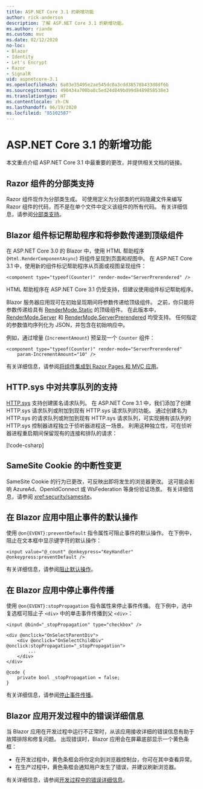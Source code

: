 ```yaml
---
title: ASP.NET Core 3.1 的新增功能
author: rick-anderson
description: 了解 ASP.NET Core 3.1 的新增功能。
ms.author: riande
ms.custom: mvc
ms.date: 02/12/2020
no-loc:
- Blazor
- Identity
- Let's Encrypt
- Razor
- SignalR
uid: aspnetcore-3.1
ms.openlocfilehash: 6a03e35495e2ae545dc0a3cdd38578b433d8df6b
ms.sourcegitcommit: 490434a700ba8c5ed24d849bd99d8489858538e3
ms.translationtype: HT
ms.contentlocale: zh-CN
ms.lasthandoff: 06/19/2020
ms.locfileid: "85102587"
---
```

# <a name="whats-new-in-aspnet-core-31"></a>ASP.NET Core 3.1 的新增功能

本文重点介绍 ASP.NET Core 3.1 中最重要的更改，并提供相关文档的链接。

## <a name="partial-class-support-for-razor-components"></a>Razor 组件的分部类支持

Razor 组件现作为分部类生成。 可使用定义为分部类的代码隐藏文件来编写 Razor 组件的代码，而不是在单个文件中定义该组件的所有代码。 有关详细信息，请参阅[分部类支持](xref:blazor/components/index#partial-class-support)。

## <a name="blazor-component-tag-helper-and-pass-parameters-to-top-level-components"></a>Blazor 组件标记帮助程序和将参数传递到顶级组件

在 ASP.NET Core 3.0 的 Blazor 中，使用 HTML 帮助程序 (`Html.RenderComponentAsync`) 将组件呈现到页面和视图中。 在 ASP.NET Core 3.1 中，使用新的组件标记帮助程序从页面或视图呈现组件：

```cshtml
<component type="typeof(Counter)" render-mode="ServerPrerendered" />
```

HTML 帮助程序在 ASP.NET Core 3.1 仍受支持，但建议使用组件标记帮助程序。

Blazor 服务器应用现可在初始呈现期间将参数传递给顶级组件。 之前，你只能将参数传递给具有 [RenderMode.Static](xref:Microsoft.AspNetCore.Mvc.Rendering.RenderMode.Static) 的顶级组件。 在此版本中，[RenderMode.Server](xref:Microsoft.AspNetCore.Mvc.Rendering.RenderMode.Server) 和 [RenderMode.ServerPrerendered](xref:Microsoft.AspNetCore.Mvc.Rendering.RenderMode.ServerPrerendered) 均受支持。 任何指定的参数值均序列化为 JSON，并包含在初始响应中。

例如，通过增量 (`IncrementAmount`) 预呈现一个 `Counter` 组件：

```cshtml
<component type="typeof(Counter)" render-mode="ServerPrerendered" 
    param-IncrementAmount="10" />
```

有关详细信息，请参阅[将组件集成到 Razor Pages 和 MVC 应用](xref:blazor/components/integrate-components-into-razor-pages-and-mvc-apps)。

## <a name="support-for-shared-queues-in-httpsys"></a>HTTP.sys 中对共享队列的支持

[HTTP.sys](xref:fundamentals/servers/httpsys) 支持创建匿名请求队列。 在 ASP.NET Core 3.1 中，我们添加了创建 HTTP.sys 请求队列或附加到现有 HTTP.sys 请求队列的功能。 通过创建名为 HTTP.sys 的请求队列或附加到现有 HTTP.sys 请求队列，可实现拥有该队列的 HTTP.sys 控制器进程独立于侦听器进程这一场景。 利用这种独立性，可在侦听器进程重启期间保留现有的连接和排队的请求：

[!code-csharp[](sample/Program.cs?name=snippet)]

## <a name="breaking-changes-for-samesite-cookies"></a>SameSite Cookie 的中断性变更

SameSite Cookie 的行为已更改，可反映出即将发生的浏览器更改。 这可能会影响 AzureAd、OpenIdConnect 或 WsFederation 等身份验证场景。 有关详细信息，请参阅 <xref:security/samesite>。

## <a name="prevent-default-actions-for-events-in-blazor-apps"></a>在 Blazor 应用中阻止事件的默认操作

使用 `@on{EVENT}:preventDefault` 指令属性可阻止事件的默认操作。 在下例中，阻止在文本框中显示键字符的默认操作：

```razor
<input value="@_count" @onkeypress="KeyHandler" @onkeypress:preventDefault />
```

有关详细信息，请参阅[阻止默认操作](xref:blazor/components/event-handling#prevent-default-actions)。

## <a name="stop-event-propagation-in-blazor-apps"></a>在 Blazor 应用中停止事件传播

使用 `@on{EVENT}:stopPropagation` 指令属性来停止事件传播。 在下例中，选中复选框可阻止子 `<div>` 中的单击事件传播到父 `<div>`：

```razor
<input @bind="_stopPropagation" type="checkbox" />

<div @onclick="OnSelectParentDiv">
    <div @onclick="OnSelectChildDiv" @onclick:stopPropagation="_stopPropagation">
        ...
    </div>
</div>

@code {
    private bool _stopPropagation = false;
}
```

有关详细信息，请参阅[停止事件传播](xref:blazor/components/event-handling#stop-event-propagation)。

## <a name="detailed-errors-during-blazor-app-development"></a>Blazor 应用开发过程中的错误详细信息

当 Blazor 应用在开发过程中运行不正常时，从该应用接收详细的错误信息有助于故障排除和修复问题。 出现错误时，Blazor 应用会在屏幕底部显示一个黄色条框：

* 在开发过程中，黄色条框会将你定向到浏览器控制台，你可在其中查看异常。
* 在生产过程中，黄色条框会通知用户发生了错误，并建议刷新浏览器。

有关详细信息，请参阅[开发过程中的错误详细信息](xref:blazor/fundamentals/handle-errors#detailed-errors-during-development)。
